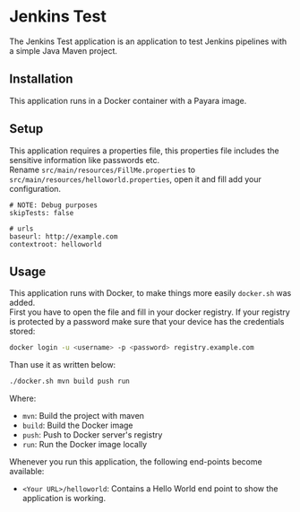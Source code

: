 # Jenkins Test
The Jenkins Test application is an application to test Jenkins pipelines with a simple Java Maven project.

## Installation
This application runs in a Docker container with a Payara image.

## Setup
This application requires a properties file, this properties file includes the sensitive information like passwords etc.  
Rename `src/main/resources/FillMe.properties` to `src/main/resources/helloworld.properties`, open it and fill add your configuration.  
```properties
# NOTE: Debug purposes
skipTests: false

# urls
baseurl: http://example.com
contextroot: helloworld
```

## Usage
This application runs with Docker, to make things more easily `docker.sh` was added.  
First you have to open the file and fill in your docker registry. If your registry is protected by a password make sure that your device has the credentials stored:  
```bash
docker login -u <username> -p <password> registry.example.com
```
Than use it as written below:  
```bash 
./docker.sh mvn build push run
```
Where:  
* `mvn`: Build the project with maven
* `build`: Build the Docker image
* `push`: Push to Docker server's registry
* `run`: Run the Docker image locally

Whenever you run this application, the following end-points become available:
* `<Your URL>/helloworld`: Contains a Hello World end point to show the application is working.